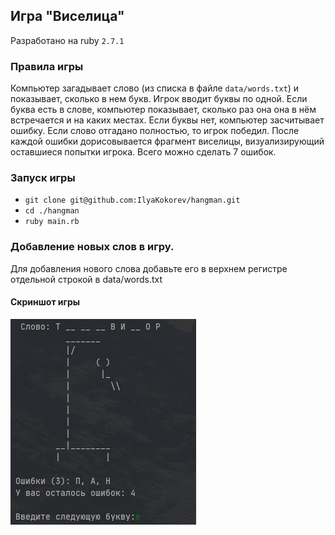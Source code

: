 ## Игра "Виселица"

Разработано на ruby `2.7.1`

### Правила игры

Компьютер загадывает слово (из списка в файле `data/words.txt`)
и показывает, сколько в нем букв. Игрок вводит буквы по 
одной. 
Если буква есть в слове, компьютер показывает, 
сколько раз она она в нём встречается и на каких местах.
Если буквы нет, компьютер засчитывает ошибку. Если слово 
отгадано полностью, то игрок победил. После каждой ошибки 
дорисовывается фрагмент виселицы, визуализирующий оставшиеся 
попытки игрока. Всего можно сделать 7 ошибок.

### Запуск игры
* `git clone git@github.com:IlyaKokorev/hangman.git`
* `cd ./hangman`
* `ruby main.rb`

### Добавление новых слов в игру. 

Для добавления нового слова добавьте его в верхнем регистре отдельной строкой в data/words.txt

#### Скриншот игры 
![alt text](images/Снимок.PNG "Скриншот")
